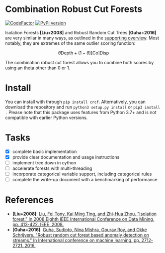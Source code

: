 # Combination Robust Cut Forests
[![CodeFactor](https://www.codefactor.io/repository/github/jmbhughes/crcf/badge)](https://www.codefactor.io/repository/github/jmbhughes/crcf)
[![PyPI version](https://badge.fury.io/py/crcf.svg)](https://badge.fury.io/py/crcf)

Isolation Forests **[Liu+2008]** and Robust Random Cut Trees **[Guha+2016]** are very similar in many ways, 
as outlined in the [supporting overview](overview.pdf). Most notably, they are extremes
of the same outlier scoring function: 

$$\theta \textrm{Depth} + (1 - \theta) \textrm{[Co]Disp}$$ 

The combination robust cut forest allows you to combine both scores by using an theta other than 0 or 1. 

# Install
You can install with through `pip install crcf`. Alternatively, you can download the repository and run 
`python3 setup.py install` or `pip3 install .` Please note that this package uses features from Python 3.7+
and is not compatible with earlier Python versions. 


# Tasks
- [X] complete basic implementation
- [X] provide clear documentation and usage instructions
- [ ] implement tree down in cython
- [ ] accelerate forests with multi-threading
- [ ] incorporate categorical variable support, including categorical rules
- [ ] complete the write-up document with a benchmarking of performance

# References
- **[Liu+2008]**: [Liu, Fei Tony, Kai Ming Ting, and Zhi-Hua Zhou. 
"Isolation forest." In 2008 Eighth IEEE International Conference on Data Mining, 
pp. 413-422. IEEE, 2008.](https://cs.nju.edu.cn/zhouzh/zhouzh.files/publication/icdm08b.pdf?q=isolation-forest)
- **[Guha+2016]**: [Guha, Sudipto, Nina Mishra, Gourav Roy, and Okke Schrijvers. 
"Robust random cut forest based anomaly detection on streams." 
In International conference on machine learning, pp. 2712-2721. 2016.](http://proceedings.mlr.press/v48/guha16.pdf)
